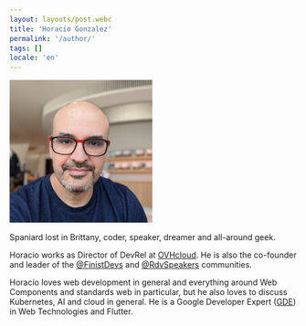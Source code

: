 ```yaml
---
layout: layouts/post.webc
title: 'Horacio Gonzalez'
permalink: '/author/'
tags: []
locale: 'en'
---
```


<img class="img-right" src="/img/lostinbrittany-photo-250px.jpg" alt="Horacio Gonzalez"></img>

Spaniard lost in Brittany, coder, speaker, dreamer and all-around geek.

Horacio works  as Director of DevRel at [OVHcloud](https://twitter.com/OVHcloud). He is also the co-founder and leader of the [@FinistDevs](https://twitter.com/FinistDevs) and [@RdvSpeakers](https://twitter.com/RdvSpeakers) communities.

Horacio loves web development in general and everything around Web Components and standards web in particular, but he also loves to discuss Kubernetes, AI and cloud in general. He is a Google Developer Expert ([GDE](https://twitter.com/GoogleDevExpert)) in Web Technologies and Flutter. 
